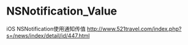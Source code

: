 # NSNotification_Value
iOS NSNotification使用通知传值
http://www.521travel.com/index.php?s=/news/index/detail/id/447.html
